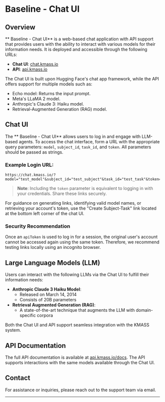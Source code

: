 
#  Baseline - Chat UI

## Overview

** Baseline - Chat UI** is a web-based chat application with API support that provides users with the ability to interact with various models for their information needs. It is deployed and accessible through the following URLs:

- **Chat UI**: [chat.kmass.io](https://chat.kmass.io)
- **API**: [api.kmass.io](https://api.kmass.io)
  
The Chat UI is built upon Hugging Face's chat app framework, while the API offers support for multiple models such as:

- Echo model: Returns the input prompt.
- Meta's LLaMA 2 model.
- Anthropic's Claude 3: Haiku model.
- Retrieval-Augmented Generation (RAG) model.

## Chat UI

The ** Baseline - Chat UI** allows users to log in and engage with LLM-based agents. To access the chat interface, form a URL with the appropriate query parameters: `model`, `subject_id`, `task_id`, and `token`. All parameters should be passed as strings.

### Example Login URL:
```
https://chat.kmass.io/?model="test_model"&subject_id="test_subject"&task_id="test_task"&token="ThisIsATestToken"
```

> **Note**: Including the `token` parameter is equivalent to logging in with your credentials. Share these links securely.

For guidance on generating links, identifying valid model names, or retrieving your account's token, use the "Create Subject-Task" link located at the bottom left corner of the chat UI.

### Security Recommendation
Once an `apiToken` is used to log in for a session, the original user's account cannot be accessed again using the same token. Therefore, we recommend testing links locally using an incognito browser.

## Large Language Models (LLM)

Users can interact with the following LLMs via the Chat UI to fulfill their information needs:

- **Anthropic Claude 3 Haiku Model**: 
  - Released on March 14, 2014
  - Consists of 20B parameters
- **Retrieval Augmented Generation (RAG)**: 
  - A state-of-the-art technique that augments the LLM with domain-specific corpora

Both the Chat UI and API support seamless integration with the KMASS system.

## API Documentation

The full API documentation is available at [api.kmass.io/docs](https://api.kmass.io/docs). The API supports interactions with the same models available through the Chat UI.

## Contact

For assistance or inquiries, please reach out to the  support team via email.

--- 
